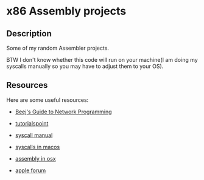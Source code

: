# x86 Assembly projects

## Description
Some of my random Assembler projects.

BTW I don't know whether this code will run on your machine(I am doing my syscalls manually so you may have to adjust them to your OS).  


## Resources
Here are some useful resources:

- [Beej's Guide to Network Programming](http://beej.us/guide/bgnet/html/single/bgnet.html)

- [tutorialspoint](https://www.tutorialspoint.com/assembly_programming/assembly_introduction.htm)

- [syscall manual](http://man7.org/linux/man-pages/man2/syscalls.2.html)

- [syscalls in macos](https://filippo.io/making-system-calls-from-assembly-in-mac-os-x/)

- [assembly in osx](http://www.idryman.org/blog/2014/12/02/writing-64-bit-assembly-on-mac-os-x/)

- [apple forum](https://developer.apple.com/library/content/documentation/DeveloperTools/Reference/Assembler/000-Introduction/introduction.html)
